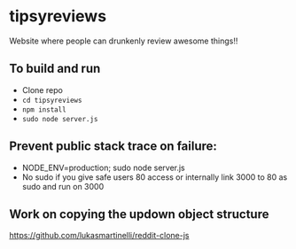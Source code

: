 # tipsyreviews
Website where people can drunkenly review awesome things!!

## To build and run
- Clone repo
- `cd tipsyreviews`
- `npm install`
- `sudo node server.js`
## Prevent public stack trace on failure:
- NODE_ENV=production; sudo node server.js
- No sudo if you give safe users 80 access or internally link 3000 to 80 as sudo and run on 3000


## Work on copying the updown object structure
https://github.com/lukasmartinelli/reddit-clone-js
